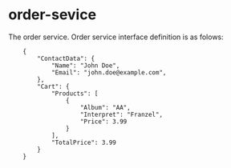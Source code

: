 # order-sevice
The order service.
Order service interface definition is as folows:

		{
			"ContactData": {
				"Name": "John Doe",
				"Email": "john.doe@example.com",
			},
			"Cart": {
				"Products": [
					{
						"Album": "AA",
						"Interpret": "Franzel",
						"Price": 3.99
					}
				],
				"TotalPrice": 3.99
			}
		}

